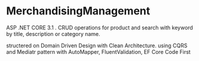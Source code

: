 # MerchandisingManagement

ASP .NET CORE 3.1 . CRUD operations for product and search with keyword by title, description or category name.

structered on Domain Driven Design with Clean Architecture.
using CQRS and Mediatr pattern with AutoMapper, FluentValidation, EF Core Code First
